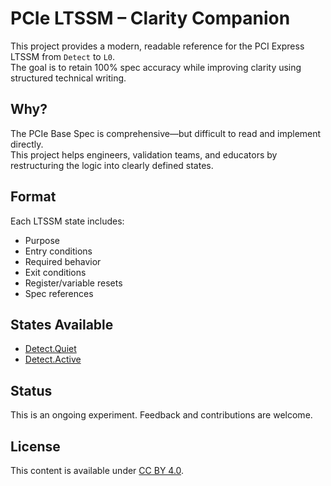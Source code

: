 # PCIe LTSSM – Clarity Companion

This project provides a modern, readable reference for the PCI Express LTSSM from `Detect` to `L0`.  
The goal is to retain 100% spec accuracy while improving clarity using structured technical writing.

## Why?

The PCIe Base Spec is comprehensive—but difficult to read and implement directly.  
This project helps engineers, validation teams, and educators by restructuring the logic into clearly defined states.

## Format

Each LTSSM state includes:
- Purpose
- Entry conditions
- Required behavior
- Exit conditions
- Register/variable resets
- Spec references

## States Available

- [Detect.Quiet](./states/Detect.Quiet.md)
- [Detect.Active](./states/Detect.Active.md)

## Status

This is an ongoing experiment. Feedback and contributions are welcome.

## License

This content is available under [CC BY 4.0](https://creativecommons.org/licenses/by/4.0/).
